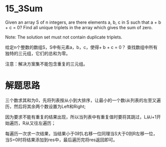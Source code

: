 ﻿# 15_3Sum
Given an array S of n integers, are there elements a, b, c in S such that a + b + c = 0? Find all unique triplets in the array which gives the sum of zero.<br>

Note: The solution set must not contain duplicate triplets.<br>

给定n个整数的数组S，S中有元素a，b，c，使得+ b + c = 0？ 查找数组中所有独特的三元组，它们的总和为零。<br>

注意：解决方案集不能包含重复的三元组。<br>

# 解题思路
三个数求其和为0，先将列表按从小到大排序，让最小的一个数i从列表的左至又遍历，然后将其余两个数设置为Left和Right;<br>

因为要求不能有重复的结果出现，所以当列表中有重复值时要将其跳过，L从i+1开始遍历，R从又往左遍历；<br>

每遍历一次求一次结果，当结果小于0时L右移一位同理当S大于0则R左移一位，当S=0时将结果添加到res中，最后遍历完将res返回即可。<br>
